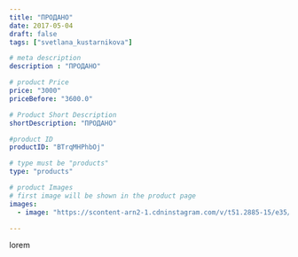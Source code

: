 ```yaml
---
title: "ПРОДАНО"
date: 2017-05-04
draft: false
tags: ["svetlana_kustarnikova"]

# meta description
description : "ПРОДАНО"

# product Price
price: "3000"
priceBefore: "3600.0"

# Product Short Description
shortDescription: "ПРОДАНО"

#product ID
productID: "BTrqMHPhbOj"

# type must be "products"
type: "products"

# product Images
# first image will be shown in the product page
images:
  - image: "https://scontent-arn2-1.cdninstagram.com/v/t51.2885-15/e35/18252153_716742288505911_2328078712035082240_n.jpg?se=7&tp=1&_nc_ht=scontent-arn2-1.cdninstagram.com&_nc_cat=103&_nc_ohc=h7gM4IvxK5sAX9M-Eik&ccb=7-4&oh=06b049804bf2214bafc8cbafc1e2bd5f&oe=60840912&ig_cache_key=MTUwNzQ4NDA1MDY0OTM2MzM2Mw%3D%3D.2-ccb7-4"

---
```

lorem
